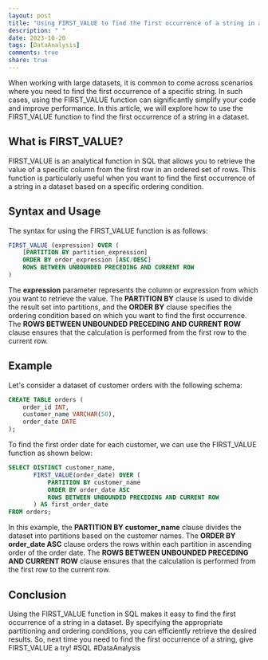 ```yaml
---
layout: post
title: "Using FIRST_VALUE to find the first occurrence of a string in a dataset"
description: " "
date: 2023-10-20
tags: [DataAnalysis]
comments: true
share: true
---
```


When working with large datasets, it is common to come across scenarios where you need to find the first occurrence of a specific string. In such cases, using the FIRST_VALUE function can significantly simplify your code and improve performance. In this article, we will explore how to use the FIRST_VALUE function to find the first occurrence of a string in a dataset.

## What is FIRST_VALUE?

FIRST_VALUE is an analytical function in SQL that allows you to retrieve the value of a specific column from the first row in an ordered set of rows. This function is particularly useful when you want to find the first occurrence of a string in a dataset based on a specific ordering condition.

## Syntax and Usage

The syntax for using the FIRST_VALUE function is as follows:

```sql
FIRST_VALUE (expression) OVER (
    [PARTITION BY partition_expression]
    ORDER BY order_expression [ASC/DESC]
    ROWS BETWEEN UNBOUNDED PRECEDING AND CURRENT ROW
) 
```

The **expression** parameter represents the column or expression from which you want to retrieve the value. The **PARTITION BY** clause is used to divide the result set into partitions, and the **ORDER BY** clause specifies the ordering condition based on which you want to find the first occurrence. The **ROWS BETWEEN UNBOUNDED PRECEDING AND CURRENT ROW** clause ensures that the calculation is performed from the first row to the current row.

## Example

Let's consider a dataset of customer orders with the following schema:

```sql
CREATE TABLE orders (
    order_id INT,
    customer_name VARCHAR(50),
    order_date DATE
);
```

To find the first order date for each customer, we can use the FIRST_VALUE function as shown below:

```sql
SELECT DISTINCT customer_name,
       FIRST_VALUE(order_date) OVER (
           PARTITION BY customer_name
           ORDER BY order_date ASC
           ROWS BETWEEN UNBOUNDED PRECEDING AND CURRENT ROW
       ) AS first_order_date
FROM orders;
```

In this example, the **PARTITION BY customer_name** clause divides the dataset into partitions based on the customer names. The **ORDER BY order_date ASC** clause orders the rows within each partition in ascending order of the order date. The **ROWS BETWEEN UNBOUNDED PRECEDING AND CURRENT ROW** clause ensures that the calculation is performed from the first row to the current row.

## Conclusion

Using the FIRST_VALUE function in SQL makes it easy to find the first occurrence of a string in a dataset. By specifying the appropriate partitioning and ordering conditions, you can efficiently retrieve the desired results. So, next time you need to find the first occurrence of a string, give FIRST_VALUE a try! #SQL #DataAnalysis